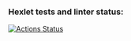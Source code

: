### Hexlet tests and linter status:
[![Actions Status](https://github.com/nikitakozlovjr/devops-for-programmers-project-74/actions/workflows/hexlet-check.yml/badge.svg)](https://github.com/nikitakozlovjr/devops-for-programmers-project-74/actions)